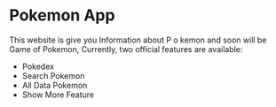 # Pokemon App

This website is give you Information about P o kemon and soon will be Game of Pokemon,
Currently, two official features are available:

- Pokedex
- Search Pokemon
- All Data Pokemon
- Show More Feature
